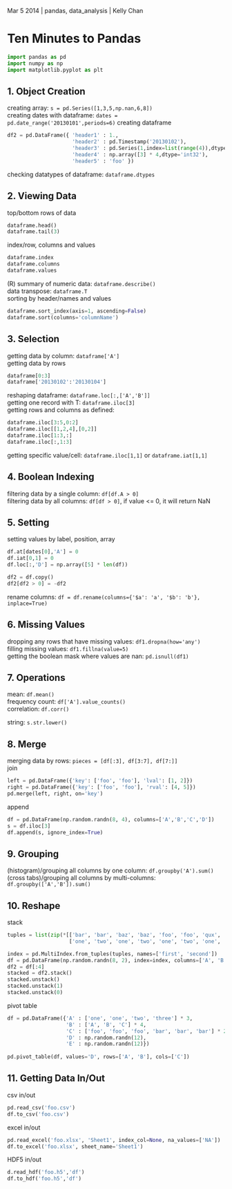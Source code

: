Mar 5 2014 | pandas, data_analysis | Kelly Chan
# Ten Minutes to Pandas

```python
import pandas as pd
import numpy as np
import matplotlib.pyplot as plt
```

## 1. Object Creation

creating array: `s = pd.Series([1,3,5,np.nan,6,8])`  
creating dates with dataframe: `dates = pd.date_range('20130101',periods=6)`
creating dataframe
```python
df2 = pd.DataFrame({ 'header1' : 1.,
                     'header2' : pd.Timestamp('20130102'),
                     'header3' : pd.Series(1,index=list(range(4)),dtype='float32'),
                     'header4' : np.array([3] * 4,dtype='int32'),
                     'header5' : 'foo' })
```
checking datatypes of dataframe: `dataframe.dtypes`

## 2. Viewing Data

top/bottom rows of data
```python
dataframe.head()
dataframe.tail(3)
```
index/row, columns and values
```python
dataframe.index
dataframe.columns
dataframe.values
```
(R) summary of numeric data: `dataframe.describe()`  
data transpose: `dataframe.T`  
sorting by header/names and values
```python
dataframe.sort_index(axis=1, ascending=False)
dataframe.sort(columns='columnName')
```

## 3. Selection

getting data by column: `dataframe['A']`  
getting data by rows
```python
dataframe[0:3]
dataframe['20130102':'20130104']
```
reshaping dataframe: `dataframe.loc[:,['A','B']]`  
getting one record with T: `dataframe.iloc[3]`  
getting rows and columns as defined: 
```python
dataframe.iloc[3:5,0:2]
dataframe.iloc[[1,2,4],[0,2]]
dataframe.iloc[1:3,:]
dataframe.iloc[:,1:3]
```
getting specific value/cell: `dataframe.iloc[1,1]` or `dataframe.iat[1,1]`

## 4. Boolean Indexing

filtering data by a single column: `df[df.A > 0]`  
filtering data by all columns: `df[df > 0]`, if value <= 0, it will return NaN

## 5. Setting

setting values by label, position, array
```python
df.at[dates[0],'A'] = 0
df.iat[0,1] = 0
df.loc[:,'D'] = np.array([5] * len(df))

df2 = df.copy()
df2[df2 > 0] = -df2
```

rename columns: `df = df.rename(columns={'$a': 'a', '$b': 'b'}, inplace=True)`  


## 6. Missing Values

dropping any rows that have missing values: `df1.dropna(how='any')`  
filling missing values: `df1.fillna(value=5)`  
getting the boolean mask where values are nan: `pd.isnull(df1)`

## 7. Operations

mean: `df.mean()`  
frequency count: `df['A'].value_counts()`  
correlation: `df.corr()` 

string: `s.str.lower()`

## 8. Merge

merging data by rows: `pieces = [df[:3], df[3:7], df[7:]]`  
join
```python
left = pd.DataFrame({'key': ['foo', 'foo'], 'lval': [1, 2]})
right = pd.DataFrame({'key': ['foo', 'foo'], 'rval': [4, 5]})
pd.merge(left, right, on='key')
```
append
```python
df = pd.DataFrame(np.random.randn(8, 4), columns=['A','B','C','D'])
s = df.iloc[3]
df.append(s, ignore_index=True)
```

## 9. Grouping

(histogram)/grouping all columns by one column: `df.groupby('A').sum()`  
(cross tabs)/grouping all columns by multi-columns: `df.groupby(['A','B']).sum()`

## 10. Reshape

stack
```python
tuples = list(zip(*[['bar', 'bar', 'baz', 'baz', 'foo', 'foo', 'qux', 'qux'],
                    ['one', 'two', 'one', 'two', 'one', 'two', 'one', 'two']]))

index = pd.MultiIndex.from_tuples(tuples, names=['first', 'second'])
df = pd.DataFrame(np.random.randn(8, 2), index=index, columns=['A', 'B'])
df2 = df[:4]
stacked = df2.stack()
stacked.unstack()
stacked.unstack(1)
stacked.unstack(0)
```

pivot table
```python
df = pd.DataFrame({'A' : ['one', 'one', 'two', 'three'] * 3,
                   'B' : ['A', 'B', 'C'] * 4,
                   'C' : ['foo', 'foo', 'foo', 'bar', 'bar', 'bar'] * 2,
                   'D' : np.random.randn(12),
                   'E' : np.random.randn(12)})
                   
pd.pivot_table(df, values='D', rows=['A', 'B'], cols=['C'])                   
```

## 11. Getting Data In/Out

csv in/out
```python
pd.read_csv('foo.csv')
df.to_csv('foo.csv')
```
excel in/out
```python
pd.read_excel('foo.xlsx', 'Sheet1', index_col=None, na_values=['NA'])
df.to_excel('foo.xlsx', sheet_name='Sheet1')
```
HDF5 in/out
```python
d.read_hdf('foo.h5','df')
df.to_hdf('foo.h5','df')
```

